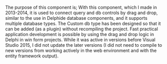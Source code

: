 The purpose of this component is;
With this component, which I made in 2013-2014, it is used to connect query and db controls by drag and drop, similar to the use in Delphide database components, and it supports multiple database types. The Custom db type has been designed so that it can be added (as a plugin) without recompiling the project.
Fast practical application development is possible by using the drag and drop logic in Delphi in win form projects. While it was active in versions before Visual Studio 2015, I did not update the later versions (I did not need to compile to new versions from working actively in the web environment and with the entity framework output).

